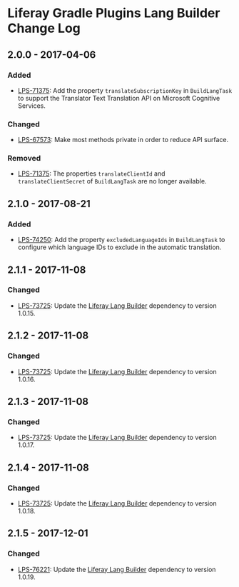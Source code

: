 # Liferay Gradle Plugins Lang Builder Change Log

## 2.0.0 - 2017-04-06

### Added
- [LPS-71375]: Add the property `translateSubscriptionKey` in `BuildLangTask` to
support the Translator Text Translation API on Microsoft Cognitive Services.

### Changed
- [LPS-67573]: Make most methods private in order to reduce API surface.

### Removed
- [LPS-71375]: The properties `translateClientId` and `translateClientSecret` of
`BuildLangTask` are no longer available.

## 2.1.0 - 2017-08-21

### Added
- [LPS-74250]: Add the property `excludedLanguageIds` in `BuildLangTask` to
configure which language IDs to exclude in the automatic translation.

## 2.1.1 - 2017-11-08

### Changed
- [LPS-73725]: Update the [Liferay Lang Builder] dependency to version 1.0.15.

## 2.1.2 - 2017-11-08

### Changed
- [LPS-73725]: Update the [Liferay Lang Builder] dependency to version 1.0.16.

## 2.1.3 - 2017-11-08

### Changed
- [LPS-73725]: Update the [Liferay Lang Builder] dependency to version 1.0.17.

## 2.1.4 - 2017-11-08

### Changed
- [LPS-73725]: Update the [Liferay Lang Builder] dependency to version 1.0.18.

## 2.1.5 - 2017-12-01

### Changed
- [LPS-76221]: Update the [Liferay Lang Builder] dependency to version 1.0.19.

[Liferay Lang Builder]: https://github.com/liferay/liferay-portal/tree/master/modules/util/lang-builder
[LPS-67573]: https://issues.liferay.com/browse/LPS-67573
[LPS-71375]: https://issues.liferay.com/browse/LPS-71375
[LPS-73725]: https://issues.liferay.com/browse/LPS-73725
[LPS-74250]: https://issues.liferay.com/browse/LPS-74250
[LPS-76221]: https://issues.liferay.com/browse/LPS-76221